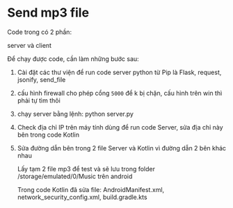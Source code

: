 # Send mp3 file



Code trong có 2 phần:

server và client



Để chạy được code, cần làm những bước sau:

1. Cài đặt các thư viện để run code server python từ Pip là Flask, request, jsonify, send_file

2. cấu hình firewall cho phép cổng `5000` để k bị chặn, cấu hình trên win thì phải tự tìm thôi

3. chạy server  bằng lệnh: python server.py

4. Check địa chỉ IP trên máy tính dùng để run code Server, sửa địa chỉ này bên trong code Kotlin

5. Sửa đường dẫn bên trong 2 file Server và Kotlin vì đường dẫn 2 bên khác nhau
   
   Lấy tạm 2 file mp3 để test và sẽ lưu trong folder /storage/emulated/0/Music trên android
   
   Trong code Kotlin đã sửa file: AndroidManifest.xml, network_security_config.xml, build.gradle.kts 
   
   
